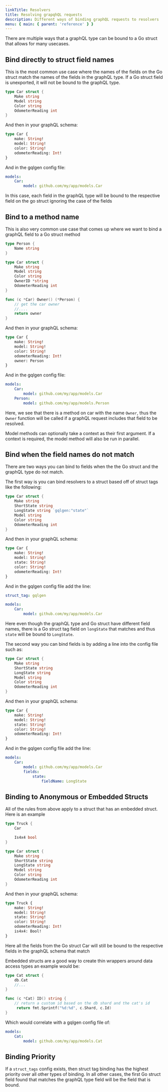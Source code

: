 ```yaml
---
linkTitle: Resolvers
title: Resolving grapqhQL requests
description: Different ways of binding graphQL requests to resolvers
menu: { main: { parent: 'reference' } }
---
```


There are multiple ways that a graphQL type can be bound to a Go struct that allows for many usecases.


## Bind directly to struct field names
This is the most common use case where the names of the fields on the Go struct match the names of the
fields in the graphQL type.  If a Go struct field is unexported, it will not be bound to the graphQL type.

```go
type Car struct {
    Make string
    Model string
    Color string
    OdometerReading int
}
```

And then in your graphQL schema:
```graphql
type Car {
    make: String!
    model: String!
    color: String!
    odometerReading: Int!
}
```

And in the gqlgen config file:
```yaml
models:
    Car:
        model: github.com/my/app/models.Car
```

In this case, each field in the graphQL type will be bound to the respective field on the go struct
ignoring the case of the fields


## Bind to a method name

This is also very common use case that comes up where we want to bind a graphQL field to a Go struct method

```go
type Person {
    Name string
}

type Car struct {
    Make string
    Model string
    Color string
    OwnerID *string
    OdometerReading int
}

func (c *Car) Owner() (*Person) {
    // get the car owner
    //....
    return owner
}
```

And then in your graphQL schema:
```graphql
type Car {
    make: String!
    model: String!
    color: String!
    odometerReading: Int!
    owner: Person
}
```

And in the gqlgen config file:
```yaml
models:
    Car:
        model: github.com/my/app/models.Car
    Person:
        model: github.com/my/app/models.Person
```

Here, we see that there is a method on car with the name ```Owner```, thus the ```Owner``` function will be called if
a graphQL request includes that field to be resolved.

Model methods can optionally take a context as their first argument. If a
context is required, the model method will also be run in parallel.

## Bind when the field names do not match

There are two ways you can bind to fields when the the Go struct and the graphQL type do not match.


The first way is you can bind resolvers to a struct based off of struct tags like the following:

```go
type Car struct {
    Make string
    ShortState string 
    LongState string `gqlgen:"state"`
    Model string
    Color string
    OdometerReading int
}
```

And then in your graphQL schema:
```graphql
type Car {
    make: String!
    model: String!
    state: String!
    color: String!
    odometerReading: Int!
}
```

And in the gqlgen config file add the line:
```yaml
struct_tag: gqlgen

models:
    Car:
        model: github.com/my/app/models.Car
```

Here even though the graphQL type and Go struct have different field names, there is a Go struct tag field on ```longState```
that matches and thus ```state``` will be bound to ```LongState```.


The second way you can bind fields is by adding a line into the config file such as:
```go
type Car struct {
    Make string
    ShortState string
    LongState string
    Model string
    Color string
    OdometerReading int
}
```

And then in your graphQL schema:
```graphql
type Car {
    make: String!
    model: String!
    state: String!
    color: String!
    odometerReading: Int!
}
```

And in the gqlgen config file add the line:
```yaml
models:
    Car:
        model: github.com/my/app/models.Car
        fields:
            state:
                fieldName: LongState
```

## Binding to Anonymous or Embedded Structs
All of the rules from above apply to a struct that has an embedded struct.
Here is an example
```go
type Truck {
    Car

    Is4x4 bool
}

type Car struct {
    Make string
    ShortState string 
    LongState string
    Model string
    Color string
    OdometerReading int
}
```

And then in your graphQL schema:
```graphql
type Truck {
    make: String!
    model: String!
    state: String!
    color: String!
    odometerReading: Int!
    is4x4: Bool!
}
```

Here all the fields from the Go struct Car will still be bound to the respective fields in the graphQL schema that match

Embedded structs are a good way to create thin wrappers around data access types an example would be:

```go
type Cat struct {
    db.Cat
    //...
}

func (c *Cat) ID() string {
    // return a custom id based on the db shard and the cat's id
     return fmt.Sprintf("%d:%d", c.Shard, c.Id)
}
```

Which would correlate with a gqlgen config file of:
```yaml
models:
    Cat:
        model: github.com/my/app/models.Cat
```

## Binding Priority
If a ```struct_tags``` config exists, then struct tag binding has the highest priority over all other types of binding.
In all other cases, the first Go struct field found that matches the graphQL type field will be the field that is bound.
